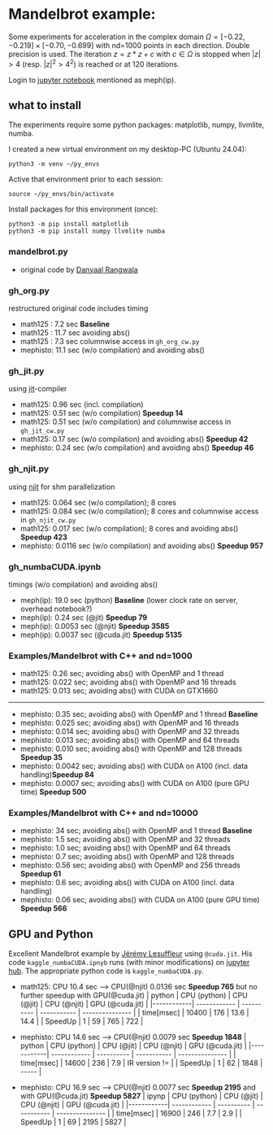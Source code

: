 # Mandelbrot example:
Some experiments for acceleration in the complex domain $\Omega=[-0.22, -0.219]\times [-0.70, -0.699]$ with nd=1000 points in each direction.
Double precision is used.
The iteration $z = z*z+c$ with $c\in\Omega$ is stopped when $|z|>4$ (resp. $|z|^2>4^2$) is reached or at 120 iterations.

Login to [jupyter notebook](https://imsc.uni-graz.at/jupyter/hub/login) mentioned as meph(ip).
 
## what to install
The experiments require some python packages: matplotlib, numpy, llvmlite, numba.

I created a new virtual environment on my desktop-PC (Ubuntu 24.04):

    python3 -m venv ~/py_envs
Active that environment prior to each session:

    source ~/py_envs/bin/activate
Install packages for this environment (once):

    python3 -m pip install matplotlib
    python3 -m pip install numpy llvmlite numba

### mandelbrot.py
 - original code by  [Danyaal Rangwala](https://github.com/danyaal/mandelbrot/blob/master/mandelbrot.py)


### gh_org.py
restructured original code includes timing
 - math125 :  7.2 sec                                       **Baseline**
 - math125 : 11.7 sec avoiding abs()
 - math125 :  7.3 sec columnwise access in `gh_org_cw.py`
 - mephisto: 11.1 sec (w/o compilation) and avoiding abs()

### gh_jit.py
using [jit](https://numba.readthedocs.io/en/stable/user/performance-tips.html)-compiler
 - math125:  0.96 sec (incl. compilation)
 - math125:  0.51 sec (w/o compilation)                    **Speedup 14**
 - math125:  0.51 sec (w/o compilation) and columnwise access in `gh_jit_cw.py`
 - math125:  0.17 sec (w/o compilation) and avoiding abs() **Speedup 42**
 - mephisto: 0.24 sec (w/o compilation) and avoiding abs() **Speedup 46**
 
### gh_njit.py
using [njit](https://numba.readthedocs.io/en/stable/user/parallel.html) for shm parallelization
 - math125:  0.064 sec (w/o compilation); 8 cores
 - math125:  0.084 sec (w/o compilation); 8 cores and columnwise access in `gh_njit_cw.py`
 - math125:  0.017 sec (w/o compilation); 8 cores and avoiding abs()   **Speedup  423**
 - mephisto: 0.0116 sec (w/o compilation) and avoiding abs()           **Speedup  957**

 
### gh_numbaCUDA.ipynb
timings (w/o compilation) and avoiding abs()
 - meph(ip): 19.0 sec   (python)          **Baseline**  (lower clock rate on server, overhead notebook?)
 - meph(ip): 0.24 sec   (@jit)            **Speedup  79**
 - meph(ip): 0.0053 sec (@njit)           **Speedup 3585**
 - meph(ip): 0.0037 sec (@cuda.jit)       **Speedup 5135**


### Examples/Mandelbrot with C++  and nd=1000
 - math125:   0.26   sec; avoiding abs() with OpenMP and  1 thread
 - math125:   0.022  sec; avoiding abs() with OpenMP and 16 threads
 - math125:   0.013  sec; avoiding abs() with CUDA on GTX1660
------------------- 
 - mephisto:  0.35   sec; avoiding abs() with OpenMP and   1 thread             **Baseline**
 - mephisto:  0.025  sec; avoiding abs() with OpenMP and  16 threads
 - mephisto:  0.014  sec; avoiding abs() with OpenMP and  32 threads
 - mephisto:  0.013  sec; avoiding abs() with OpenMP and  64 threads 
 - mephisto:  0.010  sec; avoiding abs() with OpenMP and 128 threads            **Speedup  35**
 - mephisto:  0.0042 sec; avoiding abs() with CUDA on A100 (incl. data handling)**Speedup  84**
 - mephisto:  0.0007 sec; avoiding abs() with CUDA on A100 (pure GPU time)      **Speedup 500**

### Examples/Mandelbrot with C++  and nd=10000
 - mephisto: 34    sec; avoiding abs() with OpenMP and   1 thread              **Baseline**
 - mephisto:  1.5  sec; avoiding abs() with OpenMP and  32 threads
 - mephisto:  1.0  sec; avoiding abs() with OpenMP and  64 threads 
 - mephisto:  0.7  sec; avoiding abs() with OpenMP and 128 threads 
 - mephisto:  0.56 sec; avoiding abs() with OpenMP and 256 threads             **Speedup  61**
 - mephisto:  0.6  sec; avoiding abs() with CUDA on A100 (incl. data handling)
 - mephisto:  0.06 sec; avoiding abs() with CUDA on A100 (pure GPU time)       **Speedup 566**


## GPU and Python
Excellent Mandelbrot example by [Jérémy Lesuffleur](https://www.kaggle.com/code/jlesuffleur/cuda-accelerating-mandelbrot-fractal-with-gpu) using `@cuda.jit`.
His code `kaggle_numbaCUDA.ipnyb` runs (with minor modifications) on [jupyter hub](https://imsc.uni-graz.at/jupyter/hub/login).
The appropriate python code is `kaggle_numbaCUDA.py`.

 - math125: CPU 10.4 sec --> CPU(@njit) 0.0136 sec   **Speedup 765**  but no further speedup with GPU(@cuda.jit)
   | python     | CPU (python) | CPU (@jit) | CPU (@njit) | GPU (@cuda.jit) |
   |------------| ------------ | ---------- | ----------- | --------------- |
   | time[msec] |  10400       |    176     |    13.6     |    14.4         |
   | SpeedUp    |      1       |     59     |   765       |   722           |
   
 - mephisto: CPU 14.6 sec --> CPU(@njit) 0.0079 sec   **Speedup 1848**
   | python     | CPU (python) | CPU (@jit) | CPU (@njit) | GPU (@cuda.jit) |
   |------------| ------------ | ---------- | ----------- | --------------- |
   | time[msec] |  14600       |    236     |     7.9     | IR version !=   |
   | SpeedUp    |      1       |     62     |  1848       | -----           |
   
 - mephisto: CPU 16.9 sec --> CPU(@njit) 0.0077 sec   **Speedup 2195**   and with GPU(@cuda.jit)   **Speedup 5827**
   | ipynp      | CPU (python) | CPU (@jit) | CPU (@njit) | GPU (@cuda.jit) |
   |------------| ------------ | ---------- | ----------- | --------------- |
   | time[msec] |   16900      |    246     |     7.7     |      2.9        |
   | SpeedUp    |      1       |     69     |  2195       |   5827          |
